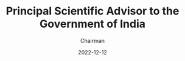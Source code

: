 ---
title: "Principal Scientific Advisor to the Government of India"
subsubtitle: "Task Force on Cybersecurity for AI"
subtitle: "Chairman"
date: 2022-12-12
image: "/images/advisor-govt.png"
link: "https://setsindia.in/wp-content/uploads/2024/06/taskforcereport.pdf"
draft: false
weight: 8
---